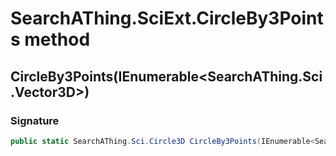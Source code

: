 # SearchAThing.SciExt.CircleBy3Points method
## CircleBy3Points(IEnumerable<SearchAThing.Sci.Vector3D>)
### Signature
```csharp
public static SearchAThing.Sci.Circle3D CircleBy3Points(IEnumerable<SearchAThing.Sci.Vector3D> _pts)
```
